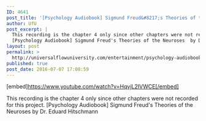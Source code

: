 ```yaml
---
ID: 4641
post_title: '[Psychology Audiobook] Sigmund Freud&#8217;s Theories of the Neuroses'
author: UfU
post_excerpt: |
  This recording is the chapter 4 only since other chapters were not recorded for this project.
  [Psychology Audiobook] Sigmund Freud's Theories of the Neuroses  by Dr. Eduard Hitschmann
layout: post
permalink: >
  http://universalflowuniversity.com/entertainment/psychology-audiobook-sigmund-freuds-theories-of-the-neuroses/
published: true
post_date: 2016-07-07 17:08:59
---
```

[embed]https://www.youtube.com/watch?v=HqvjL2IVWCE[/embed]<br>
<p>This recording is the chapter 4 only since other chapters were not recorded for this project.
[Psychology Audiobook] Sigmund Freud's Theories of the Neuroses  by Dr. Eduard Hitschmann</p>